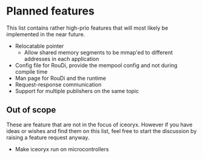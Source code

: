 # Planned features

This list contains rather high-prio features that will most likely be implemented in the near future.

* Relocatable pointer
  * Allow shared memory segments to be mmap'ed to different addresses in each application
* Config file for RouDi, provide the mempool config and not during compile time
* Man page for RouDi and the runtime
* Request-response communication
* Support for multiple publishers on the same topic

## Out of scope

These are feature that are not in the focus of iceoryx. However if you have ideas or wishes and find them on this list,
feel free to start the discussion by raising a feature request anyway.

* Make iceoryx run on microcontrollers
